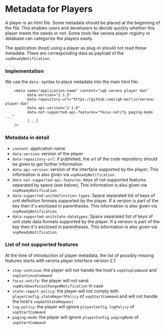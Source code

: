 # Metadata for Players

A player is an html file. Some metadata should be placed at the beginning of the file.
This enables users and developers to decide quickly whether this player meets the needs
or not. Some tools like verona player registry or database can categorize the players 
easily.

The application (host) using a player as plug-in should not read these metadata. There are corresponding 
data as payload of the `vopReadyNotification`.

### Implementation
We use the `data-` syntax to place metadata into 
the main html file:

```
    <meta name="application-name" content="iqb verona player dan"
          data-version="2.1.5"
          data-repository-url="https://github.com/iqb-berlin/verona-player-dan"
          data-api-version="2.1.0"
          data-not-supported-api-features="focus-notify paging-mode ..."
          [...]
    />
```
 
### Metadata in detail
* `content`: application name
* `data-version`: version of the player
* `data-repository-url`: if published, the url of the code repository should be given to get further information
* `data-api-version`: version of the interface supported by the player;  This information is also given 
via `vopReadyNotification`.
* `data-not-supported-api-features`: keys of not supported features separated by space (see below);  This information 
is also given via `vopReadyNotification`.
* `data-supported-unitdefinition-types`: Space separated list of keys of unit definition formats supported by the 
player. If a version is part of the key then it's enclosed in parentheses. This information is also 
given via `vopReadyNotification`.
* `data-supported-unitstate-datatypes`: Space separated list of keys of unit state data formats supported by the player. 
If a version is part of the key then it's enclosed in parentheses.  This information is also 
given via `vopReadyNotification`. 

### List of not supported features
At the time of introduction of player metadata, the list of possibly missing features starts with
verona player interface version 2.1:
* `stop-continue`: the player will not handle the host's `vopStopCommand` and `vopContinueCommand`
* `focus-notify`: the player will not send `vopWindowsFocusChangedNotification` in case
* `state-report-policy`: the player will not comply with `playerConfig.stateReportPolicy` of `vopStartCommand` and 
will not handle the host's `vopGetStateRequest`
* `log-policy`: the player will ignore `playerConfig.logPolicy` of `vopStartCommand`
* `paging-mode`: the player will ignore `playerConfig.pagingMode` of `vopStartCommand`

